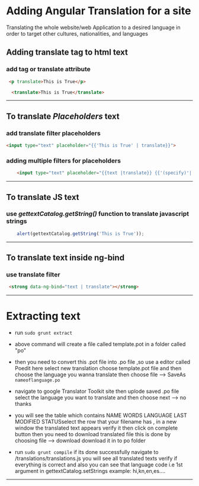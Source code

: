 
# Adding Angular Translation for a site

Translating the whole website/web Application to a desired language in order to target other cultures, nationalities, and languages

 ## Adding translate tag to html text
 ### add <translate> </translate> tag or translate attribute 
 ```html
  <p translate>This is True</p> 
  ```
  ```html
	<translate>This is True</translate> 
  ```

---
 ## To translate _Placeholders_ text
 ### add translate filter placeholders
 ```html
 <input type="text" placeholder="{{'This is True' | translate}}">
 ```
 ### adding multiple filters for placeholders
 ```html
	 <input type="text" placeholder="{{text |translate}} {{'(specify)'| translate}}">
```

---
 ## To translate JS text
 ### use _gettextCatalog.getString()_  function to translate javascript strings
 ```javascript
 	 alert(gettextCatalog.getString('This is True'));
 ```
---
## To translate text inside ng-bind
### use translate filter 
```html
 <strong data-ng-bind="text | translate"></strong>
```
---
# Extracting text 
* run `sudo grunt extract`

* above command  will create a file called template.pot in a folder called "po"

* then you need to convert this .pot file into .po file ,so use a editor called Poedit 
	here select new translation  choose template.pot file and then choose the language you wanna translate  then  choose  file -->  SaveAs `nameoflanguage.po`

* navigate to google Translator Toolkit site  then uplode saved .po file  select the language  you want to translate  and then choose next   --> no thanks

* you will see the table which contains NAME  	WORDS LANGUAGE LAST MODIFIED  STATUSselect the row that your filename has , in a new window the translated text appears verify it then click on  complete button then you need to download translated file this is done by choosing file --> download  download it in to po folder 

*  run `sudo grunt compile` if its done successfully  navigate to /translations/translations.js you will see all translated texts verify if everything is correct and also you can see that language code i.e 1st argument in  gettextCatalog.setStrings example: hi,kn,en,es....

---
